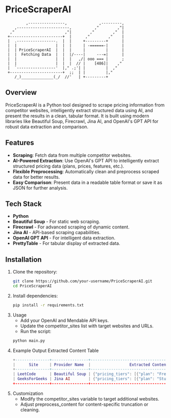 # PriceScraperAI

             ,----------------,              ,---------,
        ,-----------------------,          ,"        ,"|
      ,"                      ,"|        ,"        ,"  |
     +-----------------------+  |      ,"        ,"    |
     |  .-----------------.  |  |     +---------+      |
     |  |                 |  |  |     | -======-|      |
     |  | PriceScraperAI  |  |  |     |         |      |
     |  |  Fetching Data  |  |  |/----|     ---=|      |
     |  |                 |  |  |   ,/| ooo === |      ;
     |  |                 |  |  |  // |    [486]|    ,"
     |  `-----------------'  |," .;'| |         |  ,"
     +-----------------------+  ;;  | |         |,"
        /_)______________(_/  //'   | +---------+

## Overview
PriceScraperAI is a Python tool designed to scrape pricing information from competitor websites, intelligently extract structured data using AI, and present the results in a clean, tabular format. It is built using modern libraries like Beautiful Soup, Firecrawl, Jina AI, and OpenAI's GPT API for robust data extraction and comparison.

## Features
- **Scraping**: Fetch data from multiple competitor websites.
- **AI-Powered Extraction**: Use OpenAI's GPT API to intelligently extract structured pricing data (plans, prices, features, etc.).
- **Flexible Preprocessing**: Automatically clean and preprocess scraped data for better results.
- **Easy Comparison**: Present data in a readable table format or save it as JSON for further analysis.

## Tech Stack
- **Python**
- **Beautiful Soup** - For static web scraping.
- **Firecrawl** - For advanced scraping of dynamic content.
- **Jina AI** - API-based scraping capabilities.
- **OpenAI GPT API** - For intelligent data extraction.
- **PrettyTable** - For tabular display of extracted data.

## Installation
1. Clone the repository:
   ```bash
   git clone https://github.com/your-username/PriceScraperAI.git
   cd PriceScraperAI

2. Install dependencies:
   ```bash
   pip install -r requirements.txt

3. Usage
   - Add your OpenAI and Mendable API keys.
   - Update the competitor_sites list with target websites and URLs.
   - Run the script:
   ```bash
   python main.py

4. Example Output
   Extracted Content Table
   ```lua
   +---------------+----------------+----------------------------------------------------+
   |      Site     | Provider Name  |                 Extracted Content                  |
   +---------------+----------------+----------------------------------------------------+
   | LeetCode      | Beautiful Soup | {"pricing_tiers": [{"plan": "Free", "price": ...} |
   | GeeksForGeeks | Jina AI        | {"pricing_tiers": [{"plan": "Student", "price...} |
   +---------------+----------------+----------------------------------------------------+

5. Customization
   - Modify the competitor_sites variable to target additional websites.
   - Adjust preprocess_content for content-specific truncation or cleaning.

